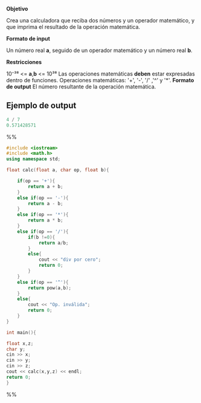 **Objetivo**

Crea una calculadora que reciba dos números y un operador matemático, y que imprima el resultado de la operación matemática.

**Formato de input**

Un número real **a**, seguido de un operador matemático y un número real **b**.

**Restricciones**

10⁻³⁸ <= **a**,**b** <= 10³⁸
Las operaciones matemáticas **deben** estar expresadas dentro de funciones.
Operaciones matemáticas: '+', '-', '/' ,'^' y '*'.
**Formato de output**
El número resultante de la operación matemática.


## Ejemplo de output
```c++
4 / 7
0.571428571
```


%%
```c++
#include <iostream>
#include <math.h>
using namespace std;

float calc(float a, char op, float b){

	if(op == '+'){
		return a + b;
	}
	else if(op == '-'){
		return a - b;
	}
	else if(op == '*'){
		return a * b;
	}
	else if(op == '/'){
		if(b !=0){
			return a/b;
		}
		else{
			cout << "div por cero";
			return 0;
		}
	}
	else if(op == '^'){
		return pow(a,b);
	}
	else{
		cout << "Op. inválida";
		return 0;
	}
}

int main(){

float x,z;
char y;
cin >> x;
cin >> y;
cin >> z;
cout << calc(x,y,z) << endl;
return 0;
}
```

%%
